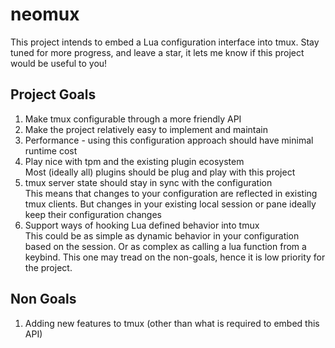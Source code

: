 # neomux

This project intends to embed a Lua configuration interface into tmux. Stay
tuned for more progress, and leave a star, it lets me know if this project would
be useful to you!

## Project Goals

1.  Make tmux configurable through a more friendly API
2.  Make the project relatively easy to implement and maintain
3.  Performance - using this configuration approach should have minimal runtime
    cost
4.  Play nice with tpm and the existing plugin ecosystem  
    Most (ideally all) plugins should be plug and play with this project
5.  tmux server state should stay in sync with the configuration  
    This means that changes to your configuration are reflected in existing tmux
    clients. But changes in your existing local session or pane ideally keep
    their configuration changes
6.  Support ways of hooking Lua defined behavior into tmux  
    This could be as simple as dynamic behavior in your configuration based on
    the session. Or as complex as calling a lua function from a keybind. This
    one may tread on the non-goals, hence it is low priority for the project.

## Non Goals

1. Adding new features to tmux (other than what is required to embed this API)
